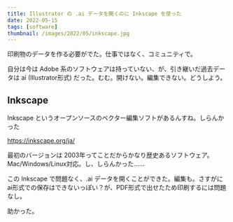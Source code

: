```yaml
---
title: Illustrator の .ai データを開くのに Inkscape を使った
date: 2022-05-15
tags: [software]
thumbnail: /images/2022/05/inkscape.jpg
---
```


印刷物のデータを作る必要がでた。仕事ではなく、コミュニティで。

自分は今は Adobe 系のソフトウェアは持っていない、が、引き継いだ過去データは ai (Illustrator形式) だった。むむ。開けない。編集できない。どうしよう。

## Inkscape

Inkscape というオープンソースのベクター編集ソフトがあるんすね。しらんかった

https://inkscape.org/ja/

最初のバージョンは 2003年ってことだからかなり歴史あるソフトウェア。Mac/Windows/Linux対応。し、しらんかった……

この Inkscape で問題なく、.ai データを開くことができた。編集も。さすがに ai形式での保存はできないっぽい？が、PDF形式で出せたため印刷するには問題なし。

助かった。
